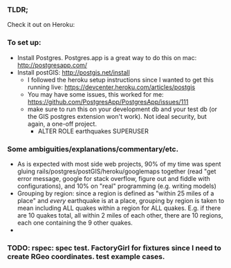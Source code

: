 ### TLDR;

Check it out on Heroku:

### To set up:

* Install Postgres. Postgres.app is a great way to do this on mac: http://postgresapp.com/
* Install postGIS: http://postgis.net/install
  * I followed the heroku setup instructions since I wanted to get this running live: https://devcenter.heroku.com/articles/postgis
  * You may have some issues, this worked for me: https://github.com/PostgresApp/PostgresApp/issues/111
  * make sure to run this on your development db and your test db (or the GIS postgres extension won't work). Not ideal security, but again, a one-off project.
    * ALTER ROLE earthquakes SUPERUSER


### Some ambiguities/explanations/commentary/etc.

* As is expected with most side web projects, 90% of my time was spent gluing rails/postgres/postGIS/heroku/googlemaps together (read "get error message, google for stack overflow, figure out and fiddle with configurations), and 10% on "real" programming (e.g. writing models)
* Grouping by region: since a region is defined as "within 25 miles of a place" and *every* earthquake is at a place, grouping by region is taken to mean including ALL quakes within a region for ALL quakes. E.g. if there are 10 quakes total, all within 2 miles of each other, there are 10 regions, each one containing the 9 other quakes.
*



### TODO: rspec: spec test. FactoryGirl for fixtures since I need to create RGeo coordinates. test example cases.





